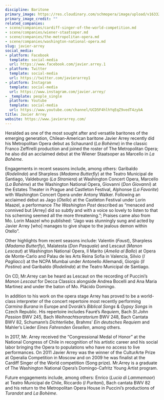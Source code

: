 ```yaml
---
discipline: Baritone
primary_image: https://res.cloudinary.com/schmopera/image/upload/v1633283510/media/2021/10/JavierArrey_okiynu.jpg
primary_image_credit: ""
related_companies:
- scene/companies/cardiff-singer-of-the-world-competition.md
- scene/companies/wiener-staatsoper.md
- scene/companies/the-metropolitan-opera.md
- scene/companies/washington-national-opera.md
slug: javier-arrey
social_media:
- platform: Facebook
  template: social-media
  url: https://www.facebook.com/javier.arrey.1
- platform: Twitter
  template: social-media
  url: https://twitter.com/javierarrey1
- platform: Instagram
  template: social-media
  url: https://www.instagram.com/javier.arrey/
- _template: people_single
  platform: Youtube
  template: social-media
  url: https://www.youtube.com/channel/UCD5F4hlhYqEqZ9vedT4zybA
title: Javier Arrey
website: https://www.javierarrey.com/
---
```

Heralded as one of the most sought after and versatile baritones of the emerging generation, Chilean-American baritone Javier Arrey recently did his Metropolitan Opera debut as Schaunard (_La Bohème_) in the classic Franco Zeffirelli production and joined the roster of The Metropolitan Opera; he also did an acclaimed debut at the Wiener Staatsoper as Marcello in _La Bohème_.

Engagements in recent seasons include, among others: Garibaldo (_Rodelinda_) and Sharpless (_Madama Butterfly_) at the Teatro Municipal de Santiago, Valdeburgo (_La Straniera_) at Washington Concert Opera, Marcello (_La Bohème_) at the Washington National Opera, Giovanni (_Don Giovanni_) at the Estates Theater in Prague and Castleton Festival, Alphonse (_La Favorite_) with Washington Concert Opera under Antony Walker. Following an acclaimed debut as Jago (_Otello_) at the Castleton Festival under Lorin Maazel, a performance _The Washington Post_ described as “menaced and connived but \[Arrey\] did so subtly and with a voice so lovely to listen to that his scheming seemed all the more threatening.”; Praises came also from Mo. Lorin Maazel who published: “Jago was stunningly sung and acted by Javier Arrey \[who\] manages to give shape to the jealous demon within Otello”.

Other highlights from recent seasons include: Valentin (_Faust_), Sharpless (_Madama Butterfly_), Malatesta (_Don Pasquale_) and Lescaut (_Manon Lescaut_) at Washington National Opera, Il Marito (_Amelia al Ballo_) at Opera de Monte-Carlo and Palau de les Arts Reina Sofia in Valencia, Silvio (_I Pagliacci_) at the NCPA Mumbai under Antonello Allemandi, Giorgio (_Il Postino_) and Garibaldo (_Rodelinda_) at the Teatro Municipal de Santiago.

On CD, Mr.Arrey can be heard as Lescaut on the recording of Puccini’s _Manon Lescaut_ for Decca Classics alongside Andrea Bocelli and Ana Maria Martinez and under the baton of Mo. Plácido Domingo.

In addition to his work on the opera stage Arrey has proved to be a world-class interpreter of the concert repertoire most recently performing _Carmina Burana_ in Europe and Dvorák’s _Biblical Songs_ & _Gypsy Songs_ in Czech Republic. His repertoire includes Fauré’s _Requiem_, Bach _St.John Passion_ BWV 245, Bach _Weihnachtsoratorium_ BWV 248, Bach Cantata BWV 82, Schumann’s _Dichterliebe_, Brahms’ _Ein deutsches Requiem_ and Mahler’s Lieder _Eines Fahrenden Gesellen_, among others.

In 2017, Mr. Arrey received the “Congressional Medal of Honor” at the National Congress of Chile in recognition of his artistic career and his social labor bringing the Opera to populations who have no access to live performances. On 2011 Javier Arrey was the winner of the CulturArte Prize at Operalia Competition in Moscow and on 2009 he was finalist at the Cardiff Singer of the World competition (Song prize). Mr.Arrey is a graduate of The Washington National Opera’s Domingo-Cafritz Young Artist program.

Future engagements include, among others: Enrico (_Lucia di Lammemoor_) at Teatro Municipal de Chile, Riccardo (_I Puritani_), Bach cantata BWV 82 and his return to the Metropolitan Opera House in Puccini’s productions of _Turandot_ and _La Bohème_.